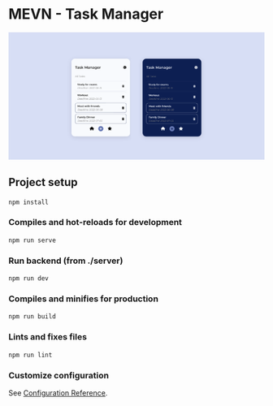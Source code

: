 # MEVN - Task Manager


![App Image](/assets/mevn1.png)




## Project setup
```
npm install
```

### Compiles and hot-reloads for development
```
npm run serve
```

### Run backend (from ./server)
```
npm run dev
```

### Compiles and minifies for production
```
npm run build
```

### Lints and fixes files
```
npm run lint
```

### Customize configuration
See [Configuration Reference](https://cli.vuejs.org/config/).
